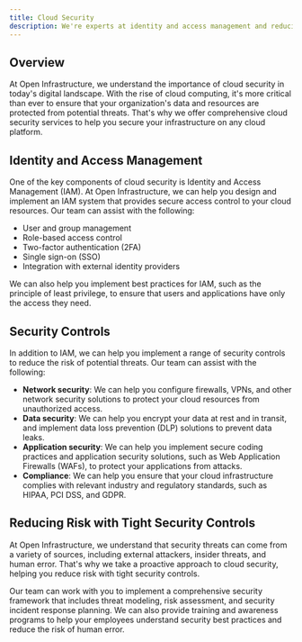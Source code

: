 ```yaml
---
title: Cloud Security
description: We're experts at identity and access management and reducing risk with tight security controls.
---
```


Overview
---

At Open Infrastructure, we understand the importance of cloud security in
today's digital landscape. With the rise of cloud computing, it's more critical
than ever to ensure that your organization's data and resources are protected
from potential threats. That's why we offer comprehensive cloud security
services to help you secure your infrastructure on any cloud platform.

Identity and Access Management
---

One of the key components of cloud security is Identity and Access Management
(IAM). At Open Infrastructure, we can help you design and implement an IAM
system that provides secure access control to your cloud resources. Our team can
assist with the following:

- User and group management
- Role-based access control
- Two-factor authentication (2FA)
- Single sign-on (SSO)
- Integration with external identity providers

We can also help you implement best practices for IAM, such as the principle of
least privilege, to ensure that users and applications have only the access they
need.

Security Controls
---

In addition to IAM, we can help you implement a range of security controls to
reduce the risk of potential threats. Our team can assist with the following:

- **Network security**: We can help you configure firewalls, VPNs, and other network security solutions to protect your cloud resources from unauthorized access.
- **Data security**: We can help you encrypt your data at rest and in transit, and implement data loss prevention (DLP) solutions to prevent data leaks.
- **Application security**: We can help you implement secure coding practices and application security solutions, such as Web Application Firewalls (WAFs), to protect your applications from attacks.
- **Compliance**: We can help you ensure that your cloud infrastructure complies with relevant industry and regulatory standards, such as HIPAA, PCI DSS, and GDPR.

Reducing Risk with Tight Security Controls
---

At Open Infrastructure, we understand that security threats can come from a
variety of sources, including external attackers, insider threats, and human
error. That's why we take a proactive approach to cloud security, helping you
reduce risk with tight security controls.

Our team can work with you to implement a comprehensive security framework that
includes threat modeling, risk assessment, and security incident response
planning. We can also provide training and awareness programs to help your
employees understand security best practices and reduce the risk of human error.

<!-- {{/* Prompt: I own a consulting website called "Open Infrastructure", write a page describing cloud security services we would offer that includes information about identity and access management, and reducing risk with tight security controls. */}} -->
